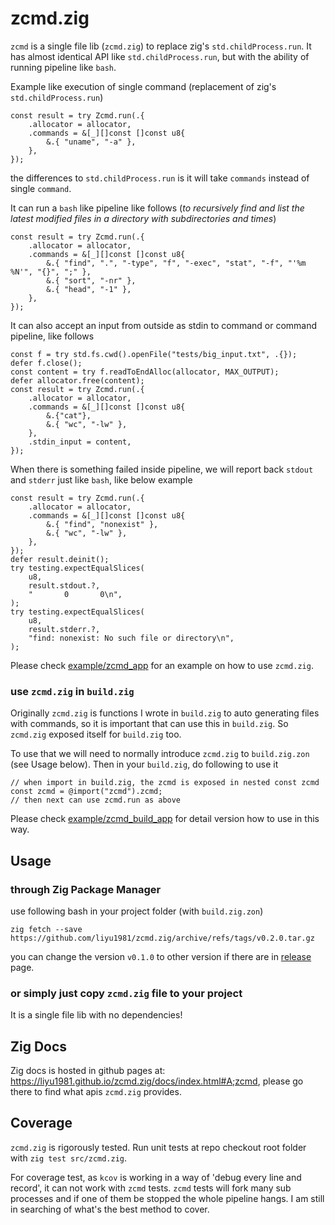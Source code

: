 # zcmd.zig

`zcmd` is a single file lib (`zcmd.zig`) to replace zig's `std.childProcess.run`. It has almost identical API like `std.childProcess.run`, but with the ability of running pipeline like `bash`.

Example like execution of single command (replacement of zig's `std.childProcess.run`)

```zig
const result = try Zcmd.run(.{
    .allocator = allocator,
    .commands = &[_][]const []const u8{
        &.{ "uname", "-a" },
    },
});
```

the differences to `std.childProcess.run` is it will take `commands` instead of single `command`.

It can run a `bash` like pipeline like follows (_to recursively find and list the latest modified files in a directory with subdirectories and times_)

```zig
const result = try Zcmd.run(.{
    .allocator = allocator,
    .commands = &[_][]const []const u8{
        &.{ "find", ".", "-type", "f", "-exec", "stat", "-f", "'%m %N'", "{}", ";" },
        &.{ "sort", "-nr" },
        &.{ "head", "-1" },
    },
});
```

It can also accept an input from outside as stdin to command or command pipeline, like follows

```zig
const f = try std.fs.cwd().openFile("tests/big_input.txt", .{});
defer f.close();
const content = try f.readToEndAlloc(allocator, MAX_OUTPUT);
defer allocator.free(content);
const result = try Zcmd.run(.{
    .allocator = allocator,
    .commands = &[_][]const []const u8{
        &.{"cat"},
        &.{ "wc", "-lw" },
    },
    .stdin_input = content,
});
```

When there is something failed inside pipeline, we will report back `stdout` and `stderr` just like `bash`, like below example

```zig
const result = try Zcmd.run(.{
    .allocator = allocator,
    .commands = &[_][]const []const u8{
        &.{ "find", "nonexist" },
        &.{ "wc", "-lw" },
    },
});
defer result.deinit();
try testing.expectEqualSlices(
    u8,
    result.stdout.?,
    "       0       0\n",
);
try testing.expectEqualSlices(
    u8,
    result.stderr.?,
    "find: nonexist: No such file or directory\n",
);
```

Please check [example/zcmd_app](https://github.com/liyu1981/zcmd.zig/tree/main/example/zcmd_app) for an example on how to use `zcmd.zig`.

### use `zcmd.zig` in `build.zig`

Originally `zcmd.zig` is functions I wrote in `build.zig` to auto generating files with commands, so it is important that can use this in `build.zig`. So `zcmd.zig` exposed itself for `build.zig` too.

To use that we will need to normally introduce `zcmd.zig` to `build.zig.zon` (see Usage below). Then in your `build.zig`, do following to use it

```zig
// when import in build.zig, the zcmd is exposed in nested const zcmd
const zcmd = @import("zcmd").zcmd;
// then next can use zcmd.run as above
```

Please check [example/zcmd_build_app](https://github.com/liyu1981/zcmd.zig/tree/main/example/zcmd_build_app) for detail version how to use in this way.

## Usage

### through Zig Package Manager

use following bash in your project folder (with `build.zig.zon`)

```
zig fetch --save https://github.com/liyu1981/zcmd.zig/archive/refs/tags/v0.2.0.tar.gz
```

you can change the version `v0.1.0` to other version if there are in [release](https://github.com/liyu1981/zcmd.zig/releases) page.

### or simply just copy `zcmd.zig` file to your project

It is a single file lib with no dependencies!

## Zig Docs

Zig docs is hosted in github pages at: https://liyu1981.github.io/zcmd.zig/docs/index.html#A;zcmd, please go there to
find what apis `zcmd.zig` provides.

## Coverage

`zcmd.zig` is rigorously tested. Run unit tests at repo checkout root folder with `zig test src/zcmd.zig`.

For coverage test, as `kcov` is working in a way of 'debug every line and record', it can not work with `zcmd` tests. `zcmd` tests will fork many sub processes and if one of them be stopped the whole pipeline hangs. I am still in searching of what's the best method to cover.
